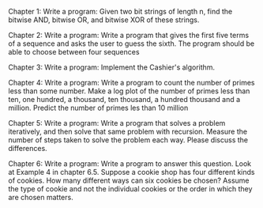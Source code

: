 Chapter 1:
        Write a program: Given two bit strings of length n, find the bitwise AND,
    bitwise OR, and bitwise XOR of these strings.
    
Chapter 2:
    Write a program: Write a program that gives the first five terms of a sequence
    and asks the user to guess the sixth. The program should be able to choose between four sequences
    
Chapter 3:
    Write a program: Implement the Cashier's algorithm.
    
Chapter 4:
    Write a program: Write a program to count the number of primes less than some number.
    Make a log plot of the number of primes less than ten, one hundred, a thousand, ten thousand,
    a hundred thousand and a million. Predict the number of primes les than 10 million
    
Chapter 5:
    Write a program: Write a program that solves a problem iteratively, and then solve that same problem 
    with recursion. Measure the number of steps taken to solve the problem each way. Please discuss the differences.
    
Chapter 6:
    Write a program: Write a program to answer this question. Look at Example 4 in chapter 6.5. 
    Suppose a cookie shop has four different kinds of cookies. How many different ways can six cookies be chosen? 
    Assume the type of cookie and not the individual cookies or the order in which they are chosen matters.
